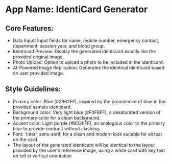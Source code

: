 # **App Name**: IdentiCard Generator

## Core Features:

- Data Input: Input fields for name, mobile number, emergency contact, department, session year, and blood group.
- Identicard Preview: Display the generated identicard exactly like the provided original image.
- Photo Upload: Option to upload a photo to be included in the identicard.
- AI-Powered Image Replication: Generates the identical identicard based on user provided image.

## Style Guidelines:

- Primary color: Blue (#2962FF), inspired by the prominence of blue in the provided sample identicard.
- Background color: Very light blue (#F0F8FF), a desaturated version of the primary color for a clean background.
- Accent color: Light purple (#B026FF), an analogous color to the primary blue to provide contrast without clashing.
- Font: 'Inter', sans-serif, for a clean and modern look suitable for all text on the card.
- The layout of the generated identicard will be identical to the layout provided by the user's reference image, using a white card with key text on left in vertical orientation